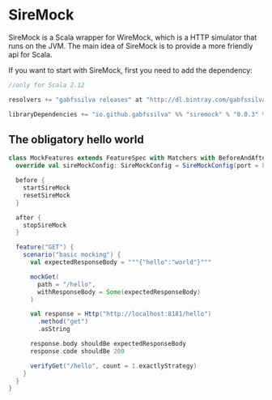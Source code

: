 # SireMock

SireMock is a Scala wrapper for WireMock, which is a HTTP simulator that runs on the JVM.
The main idea of SireMock is to provide a more friendly api for Scala.

If you want to start with SireMock, first you need to add the dependency:

```scala
//only for Scala 2.12

resolvers += "gabfssilva releases" at "http://dl.bintray.com/gabfssilva/maven"

libraryDependencies += "io.github.gabfssilva" %% "siremock" % "0.0.3" % "test"
```

## The obligatory hello world

```scala
class MockFeatures extends FeatureSpec with Matchers with BeforeAndAfter with SireMock  {
  override val sireMockConfig: SireMockConfig = SireMockConfig(port = 8181)

  before {
    startSireMock
    resetSireMock
  }

  after {
    stopSireMock
  }

  feature("GET") {
    scenario("basic mocking") {
      val expectedResponseBody = """{"hello":"world"}"""

      mockGet(
        path = "/hello",
        withResponseBody = Some(expectedResponseBody)
      )

      val response = Http("http://localhost:8181/hello")
        .method("get")
        .asString

      response.body shouldBe expectedResponseBody
      response.code shouldBe 200

      verifyGet("/hello", count = 1.exactlyStrategy)
    }
  }
}
```



